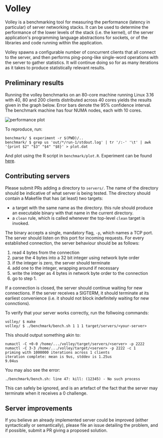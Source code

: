 # Volley

Volley is a benchmarking tool for measuring the performance (latency in
particular) of server networking stacks. It can be used to determine the
performance of the lower levels of the stack (i.e. the kernel), of the
server application's programming language abstractions for sockets, or
of the libraries and code running within the application.

Volley spawns a configurable number of concurrent clients that all
connect to the server, and then performs ping-pong-like single-word
operations with the server to gather statistics. It will continue doing
so for as many iterations as it takes to produce statistically relevant
results.

## Preliminary results

Running the volley benchmarks on an 80-core machine running Linux 3.16
with 40, 80 and 200 clients distributed across 40 cores yields the
results given in the graph below. Error bars denote the 95% confidence
interval. The benchmark machine has four NUMA nodes, each with 10 cores.

![performance plot](https://cdn.rawgit.com/jonhoo/volley/1f3b064b7e8a805dbc2901d03d93a0fab583aac1/benchmark/perf.png)

To reproduce, run:

```
benchmark/ $ experiment -r $(PWD)/..
benchmark/ $ grep us 'out/*/run-1/stdout.log' | tr '/:-' '\t' | awk '{print $2" "$3" "$4" "$8}' > plot.dat
```

And plot using the R script in `benchmark/plot.R`. Experiment can be
found [here](https://github.com/jonhoo/experiment).


## Contributing servers

Please submit PRs adding a directory to `servers/`. The name of the
directory should be indicative of what server is being tested. The
directory should contain a Makefile that has (at least) two targets:

  - a target with the same name as the directory. this rule should
    produce an executable binary with that name in the current
    directory.
  - a `clean` rule, which is called whenever the top-level `clean`
    target is invoked.

The binary accepts a single, mandatory flag, `-p`, which names a TCP
port. The server should listen on this port for incoming requests. For
every established connection, the server behaviour should be as follows:

  1. read 4 bytes from the connection
  2. parse the 4 bytes into a 32 bit integer using network byte order
  3. if the integer is zero, the server should terminate
  4. add one to the integer, wrapping around if necessary
  5. write the integer as 4 bytes in network byte order to the connection
  6. go to step 1.

If a connection is closed, the server should continue waiting for new
connections. If the server receives a SIGTERM, it should terminate at
its earliest convenience (i.e. it should not block indefinitely waiting
for new connctions).

To verify that your server works correctly, run the follwoing commands:

```
volley/ $ make
volley/ $ ./benchmark/bench.sh 1 1 1 target/servers/<your-server>
```

This should output something akin to:

```
numactl -C +0-0 /home/.../volley/target/servers/<server> -p 2222
numactl -C 3-3 /home/.../volley/target/<server> -p 2222 -c 1
priming with 1000000 iterations across 1 clients
iteration complete: mean is 9us, stddev is 1.25us
9.04us
```

You may also see the error:

```
./benchmark/bench.sh: line 47: kill: (12345) - No such process
```

This can safely be ignored, and is an artefact of the fact that the
server may terminate when it receives a 0 challenge.

## Server improvements

If you believe an already implemented server could be improved (either
syntactically or semantically), please file an issue detailing the
problem, and if possible, submit a PR giving a proposed solution.
